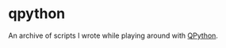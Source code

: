 # qpython
An archive of scripts I wrote while playing around with [QPython](https://www.qpython.com/).
